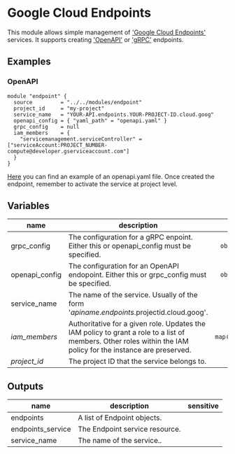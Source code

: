 # Google Cloud Endpoints

This module allows simple management of ['Google Cloud Endpoints'](https://cloud.google.com/endpoints/) services. It supports creating ['OpenAPI'](https://cloud.google.com/endpoints/docs/openapi) or ['gRPC'](https://cloud.google.com/endpoints/docs/grpc/about-grpc) endpoints. 

## Examples

### OpenAPI

```hcl
module "endpoint" {
  source         = "../../modules/endpoint"
  project_id     = "my-project"
  service_name   = "YOUR-API.endpoints.YOUR-PROJECT-ID.cloud.goog"
  openapi_config = { "yaml_path" = "openapi.yaml" }
  grpc_config    = null
  iam_members    = {
    "servicemanagement.serviceController" = ["serviceAccount:PROJECT_NUMBER-compute@developer.gserviceaccount.com"]
  }
}
```

[Here](https://github.com/GoogleCloudPlatform/python-docs-samples/blob/master/endpoints/getting-started/openapi.yaml) you can find an example of an openapi.yaml file. Once created the endpoint, remember to activate the service at project level. 

<!-- BEGIN TFDOC -->
## Variables

| name | description | type | required | default |
|---|---|:---: |:---:|:---:|
| grpc_config | The configuration for a gRPC enpoint. Either this or openapi_config must be specified. | <code title="object&#40;&#123;&#10;yaml_path          &#61; string&#10;protoc_output_path &#61; string&#10;&#125;&#41;">object({...})</code> | ✓ |  |
| openapi_config | The configuration for an OpenAPI endopoint. Either this or grpc_config must be specified. | <code title="object&#40;&#123;&#10;yaml_path &#61; string&#10;&#125;&#41;">object({...})</code> | ✓ |  |
| service_name | The name of the service. Usually of the form '$apiname.endpoints.$projectid.cloud.goog'. | <code title="">string</code> | ✓ |  |
| *iam_members* | Authoritative for a given role. Updates the IAM policy to grant a role to a list of members. Other roles within the IAM policy for the instance are preserved. | <code title="map&#40;set&#40;string&#41;&#41;">map(set(string))</code> |  | <code title="">{}</code> |
| *project_id* | The project ID that the service belongs to. | <code title="">string</code> |  | <code title="">null</code> |

## Outputs

| name | description | sensitive |
|---|---|:---:|
| endpoints | A list of Endpoint objects. |  |
| endpoints_service | The Endpoint service resource. |  |
| service_name | The name of the service.. |  |
<!-- END TFDOC -->
